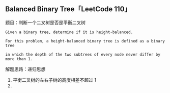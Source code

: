 ## Balanced Binary Tree「LeetCode 110」

题目：判断一个二叉树是否是平衡二叉树

```
Given a binary tree, determine if it is height-balanced.

For this problem, a height-balanced binary tree is defined as a binary tree 

in which the depth of the two subtrees of every node never differ by more than 1.
```

解题思路：递归思想

1. 平衡二叉树的左右子树的高度相差不超过 1
2. 
